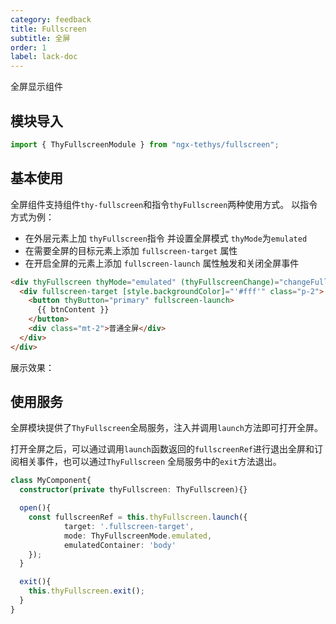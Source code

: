 ```yaml
---
category: feedback
title: Fullscreen
subtitle: 全屏
order: 1
label: lack-doc
---
```



<alert>全屏显示组件</alert>

## 模块导入

```ts
import { ThyFullscreenModule } from "ngx-tethys/fullscreen";
```



## 基本使用

全屏组件支持组件`thy-fullscreen`和指令`thyFullscreen`两种使用方式。
以指令方式为例：
- 在外层元素上加 `thyFullscreen`指令 并设置全屏模式 `thyMode`为`emulated`
- 在需要全屏的目标元素上添加 `fullscreen-target` 属性
- 在开启全屏的元素上添加 `fullscreen-launch` 属性触发和关闭全屏事件

```html
<div thyFullscreen thyMode="emulated" (thyFullscreenChange)="changeFullscreen($event)">
  <div fullscreen-target [style.backgroundColor]="'#fff'" class="p-2">
    <button thyButton="primary" fullscreen-launch>
      {{ btnContent }}
    </button>
    <div class="mt-2">普通全屏</div>
  </div>
</div>
```

展示效果：
<example name="thy-fullscreen-normal-example" />

## 使用服务
全屏模块提供了`ThyFullscreen`全局服务，注入并调用`launch`方法即可打开全屏。

打开全屏之后，可以通过调用`launch`函数返回的`fullscreenRef`进行退出全屏和订阅相关事件，也可以通过`ThyFullscreen` 全局服务中的`exit`方法退出。

```ts
class MyComponent{
  constructor(private thyFullscreen: ThyFullscreen){}

  open(){
    const fullscreenRef = this.thyFullscreen.launch({
            target: '.fullscreen-target',
            mode: ThyFullscreenMode.emulated,
            emulatedContainer: 'body'
    });
  }

  exit(){
    this.thyFullscreen.exit();
  }
}
```


